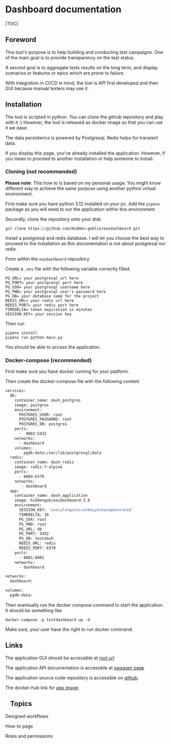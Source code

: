 # Dashboard documentation

[TOC]

## Foreword

This tool's purpose is to help building and conducting test campaigns. One of the main goal is to provide transparency on the test status.

A second goal is to aggregate tests results on the long term, and display scenarios or features or epics which are prone to failure.

With integration in CI/CD in mind, the tool is API first developed and then GUI because manual testers may use it.

## Installation

The tool is scripted in python. You can clone the github repository and play with it :) However, the tool is 
released as docker image so that you can use it we ease.

The data persistence is powered by Postgresql. Redis helps for transient data.

If you display this page, you've already installed the application. However, if you mean to proceed to another 
installation or help someone to install.

### Cloning (not recommended)

**Please note**: This how to is based on my personal usage. You might know different way to achieve the same purpose 
using another python virtual environment.

First make sure you have python 3.12 installed on your pc. Add the `pipenv` package as you will need to run the 
application within this environment.

Secondly, clone the repository onto your disk. 

```commandline
git clone https://github.com/Hidden-goblin/eaidashboard.git
```

Install a postgresql and redis database. I will let you choose the best way to proceed to the installation as this 
documentation is not about postgresql nor redis.

From within the `eaidashboard` repository.

Create a `.env` file with the following variable correctly filled.

```
PG_URL= your postgresql url here
PG_PORT= your postgresql port here
PG_USR= your postgresql username here
PG_PWD= your postgresql user's password here
PG_DB= your database name for the project
REDIS_URL= your redis url here
REDIS_PORT= your redis port here
TIMEDELTA= token expiration in minutes
SESSION_KEY= your session key
```

Then run

```commandline
pipenv install
pipenv run python main.py
```

You should be able to access the application.

### Docker-compose (recommended)

First make sure you have docker running for your platform.

Then create the docker-compose file with the following content

```dockerfile
services:
  db:
    container_name: dash_postgres
    image: postgres
    environment:
      POSTGRES_USER: root
      POSTGRES_PASSWORD: root
      POSTGRES_DB: postgres
    ports:
      -  8082:5432
    networks:
      - dashboard
    volumes:
      - pgdb-data:/var/lib/postgresql/data
  redis:
    container_name: dash_redis
    image: redis:7-alpine
    ports:
      - 8084:6379
    networks:
       - dashboard
  app:
    container_name: dash_application
    image: hiddengob/eaidashboard:3.8
    environment:
      SESSION_KEY: 'averylongsessionkeyyouhavegenerated'  
      TIMEDELTA: 10
      PG_USR: root
      PG_PWD: root
      PG_URL: db
      PG_PORT: 5432
      PG_DB: testdash
      REDIS_URL: redis
      REDIS_PORT: 6379
    ports:
      - 8081:8081
    networks:
      - dashboard

networks:
  dashboard:

volumes:
  pgdb-data:
```

Then eventually run the docker compose command to start the application. It should be something like

```commandline
docker-compose -p testdashboard up -d
```

Make sure, your user have the right to run docker command.

## Links

The application GUI should be accessible at [root url](/)

The application API documentation is accessible at [swagger page](/docs)

The application source code repository is accessible on [github](https://github.com/Hidden-goblin/eaidashboard).

The docker-hub link for [app image](https://hub.docker.com/r/hiddengob/eaidashboard).

## <img height="10" src="/assets/camera.svg" width="10"/> Topics

<a class="link-primary" hx-get="/documentation/00-workflows.md">Designed workflows</a>

<a class="link-primary" hx-get="/documentation/00-how_to.md">How-to page</a>

<a class="link-primary" hx-get="/documentation/00-br_rights.md">Roles and permissions</a>




